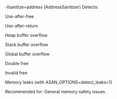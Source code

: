 -fsanitize=address (AddressSanitizer)
Detects:

Use-after-free

Use-after-return

Heap buffer overflow

Stack buffer overflow

Global buffer overflow

Double free

Invalid free

Memory leaks (with ASAN_OPTIONS=detect_leaks=1)

Recommended for:
General memory safety issues.